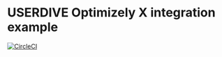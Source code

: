 # USERDIVE Optimizely X integration example

[![CircleCI](https://circleci.com/gh/userdive/agent.js/tree/master.svg?style=svg)](https://circleci.com/gh/userdive/agent.js/tree/master)
